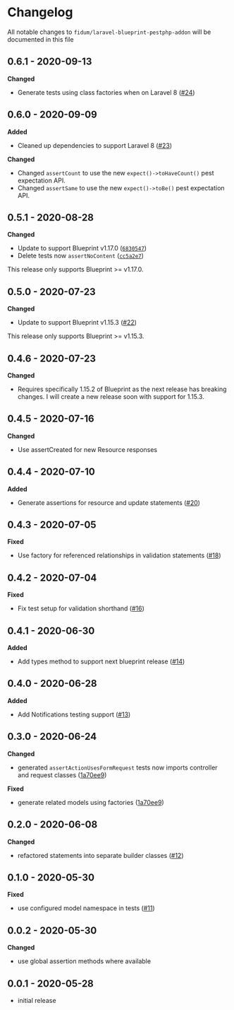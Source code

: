 # Changelog

All notable changes to `fidum/laravel-blueprint-pestphp-addon` will be documented in this file

## 0.6.1 - 2020-09-13

**Changed**
- Generate tests using class factories when on Laravel 8 ([#24](https://github.com/fidum/laravel-blueprint-pestphp-addon/pull/24))

## 0.6.0 - 2020-09-09

**Added**
- Cleaned up dependencies to support Laravel 8 ([#23](https://github.com/fidum/laravel-blueprint-pestphp-addon/pull/23))

**Changed**
- Changed `assertCount` to use the new `expect()->toHaveCount()` pest expectation API.
- Changed `assertSame` to use the new `expect()->toBe()` pest expectation API.

## 0.5.1 - 2020-08-28

**Changed**
- Update to support Blueprint v1.17.0 ([`6830547`](https://github.com/fidum/laravel-blueprint-pestphp-addon/commit/68305474e482c787b6ada3bc6e7d1489e39bf486))
- Delete tests now `assertNoContent` ([`cc5a2e7`](https://github.com/fidum/laravel-blueprint-pestphp-addon/commit/cc5a2e79f42eb872d5166783f60c486bd34093d2))

This release only supports Blueprint >= v1.17.0.

## 0.5.0 - 2020-07-23

**Changed**
- Update to support Blueprint v1.15.3 ([#22](https://github.com/fidum/laravel-blueprint-pestphp-addon/pull/22))

This release only supports Blueprint >= v1.15.3.

## 0.4.6 - 2020-07-23

**Changed**
- Requires specifically 1.15.2 of Blueprint as the next release has breaking changes. I will create a new release soon with support for 1.15.3.

## 0.4.5 - 2020-07-16

**Changed**
- Use assertCreated for new Resource responses

## 0.4.4 - 2020-07-10

**Added**
- Generate assertions for resource and update statements ([#20](https://github.com/fidum/laravel-blueprint-pestphp-addon/pull/20))

## 0.4.3 - 2020-07-05

**Fixed**
- Use factory for referenced relationships in validation statements ([#18](https://github.com/fidum/laravel-blueprint-pestphp-addon/pull/18))

## 0.4.2 - 2020-07-04

**Fixed**
- Fix test setup for validation shorthand ([#16](https://github.com/fidum/laravel-blueprint-pestphp-addon/pull/16))

## 0.4.1 - 2020-06-30

**Added**
- Add types method to support next blueprint release ([#14](https://github.com/fidum/laravel-blueprint-pestphp-addon/pull/14))

## 0.4.0 - 2020-06-28

**Added**
- Add Notifications testing support ([#13](https://github.com/fidum/laravel-blueprint-pestphp-addon/pull/13))

## 0.3.0 - 2020-06-24

**Changed**
- generated `assertActionUsesFormRequest` tests now imports controller and request classes ([1a70ee9](https://github.com/fidum/laravel-blueprint-pestphp-addon/commit/1a70ee94dead15d2a7cef2c70b66c0cf77b6c68f))

**Fixed**
- generate related models using factories ([1a70ee9](https://github.com/fidum/laravel-blueprint-pestphp-addon/commit/1a70ee94dead15d2a7cef2c70b66c0cf77b6c68f))

## 0.2.0 - 2020-06-08

**Changed**
- refactored statements into separate builder classes ([#12](https://github.com/fidum/laravel-blueprint-pestphp-addon/pull/12))

## 0.1.0 - 2020-05-30

**Fixed**
- use configured model namespace in tests ([#11](https://github.com/fidum/laravel-blueprint-pestphp-addon/pull/11))

## 0.0.2 - 2020-05-30

**Changed**
- use global assertion methods where available

## 0.0.1 - 2020-05-28

- initial release
